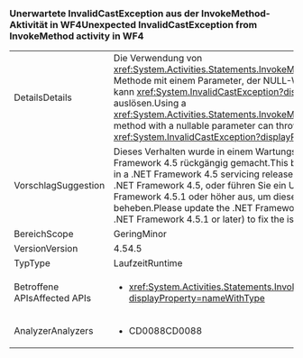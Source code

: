### <a name="unexpected-invalidcastexception-from-invokemethod-activity-in-wf4"></a><span data-ttu-id="0f72e-101">Unerwartete InvalidCastException aus der InvokeMethod-Aktivität in WF4</span><span class="sxs-lookup"><span data-stu-id="0f72e-101">Unexpected InvalidCastException from InvokeMethod activity in WF4</span></span>

|   |   |
|---|---|
|<span data-ttu-id="0f72e-102">Details</span><span class="sxs-lookup"><span data-stu-id="0f72e-102">Details</span></span>|<span data-ttu-id="0f72e-103">Die Verwendung von <xref:System.Activities.Statements.InvokeMethod>, die auf eine Methode mit einem Parameter, der NULL-Werte zulässt, abzielt, kann <xref:System.InvalidCastException?displayProperty=name> auslösen.</span><span class="sxs-lookup"><span data-stu-id="0f72e-103">Using a <xref:System.Activities.Statements.InvokeMethod> that targets a method with a nullable parameter can throw an <xref:System.InvalidCastException?displayProperty=name>.</span></span>|
|<span data-ttu-id="0f72e-104">Vorschlag</span><span class="sxs-lookup"><span data-stu-id="0f72e-104">Suggestion</span></span>|<span data-ttu-id="0f72e-105">Dieses Verhalten wurde in einem Wartungsupdate für .NET Framework 4.5 rückgängig gemacht.</span><span class="sxs-lookup"><span data-stu-id="0f72e-105">This behavior was reverted in a .NET Framework 4.5 servicing release.</span></span> <span data-ttu-id="0f72e-106">Aktualisieren Sie .NET Framework 4.5, oder führen Sie ein Upgrade auf .NET Framework 4.5.1 oder höher aus, um dieses Problem zu beheben.</span><span class="sxs-lookup"><span data-stu-id="0f72e-106">Please update the .NET Framework 4.5 (or upgrade to .NET Framework 4.5.1 or later) to fix the issue.</span></span>|
|<span data-ttu-id="0f72e-107">Bereich</span><span class="sxs-lookup"><span data-stu-id="0f72e-107">Scope</span></span>|<span data-ttu-id="0f72e-108">Gering</span><span class="sxs-lookup"><span data-stu-id="0f72e-108">Minor</span></span>|
|<span data-ttu-id="0f72e-109">Version</span><span class="sxs-lookup"><span data-stu-id="0f72e-109">Version</span></span>|<span data-ttu-id="0f72e-110">4.5</span><span class="sxs-lookup"><span data-stu-id="0f72e-110">4.5</span></span>|
|<span data-ttu-id="0f72e-111">Typ</span><span class="sxs-lookup"><span data-stu-id="0f72e-111">Type</span></span>|<span data-ttu-id="0f72e-112">Laufzeit</span><span class="sxs-lookup"><span data-stu-id="0f72e-112">Runtime</span></span>|
|<span data-ttu-id="0f72e-113">Betroffene APIs</span><span class="sxs-lookup"><span data-stu-id="0f72e-113">Affected APIs</span></span>|<ul><li><xref:System.Activities.Statements.InvokeMethod.Parameters?displayProperty=nameWithType></li></ul>|
|<span data-ttu-id="0f72e-114">Analyzer</span><span class="sxs-lookup"><span data-stu-id="0f72e-114">Analyzers</span></span>|<ul><li><span data-ttu-id="0f72e-115">CD0088</span><span class="sxs-lookup"><span data-stu-id="0f72e-115">CD0088</span></span></li></ul>|

